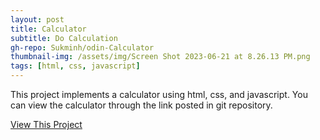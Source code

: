 ```yaml
---
layout: post
title: Calculator
subtitle: Do Calculation
gh-repo: Sukminh/odin-Calculator
thumbnail-img: /assets/img/Screen Shot 2023-06-21 at 8.26.13 PM.png
tags: [html, css, javascript]
---
```


This project implements a calculator using html, css, and javascript. You can view the calculator through the link posted in git repository.

[View This Project](https://github.com/Sukminh/odin-Calculator)
